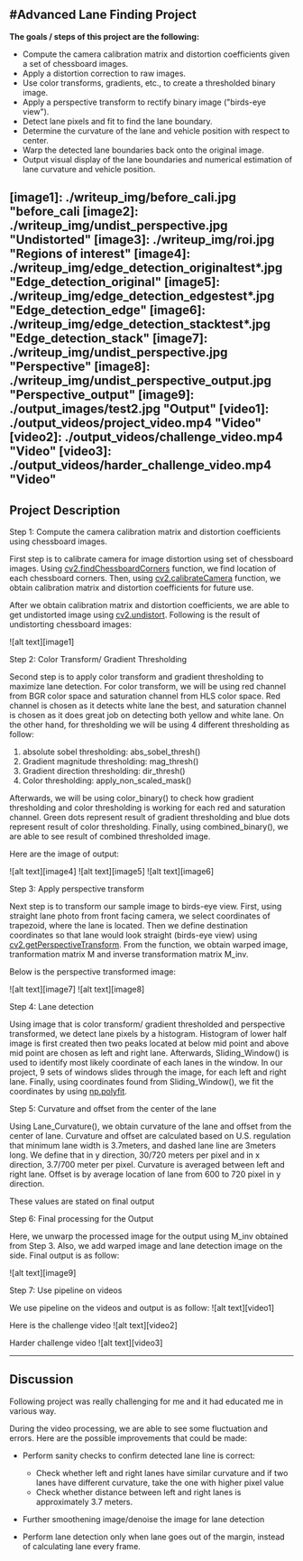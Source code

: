 #**Advanced Lane Finding Project**
---
**The goals / steps of this project are the following:**

* Compute the camera calibration matrix and distortion coefficients given a set of chessboard images.
* Apply a distortion correction to raw images.
* Use color transforms, gradients, etc., to create a thresholded binary image.
* Apply a perspective transform to rectify binary image ("birds-eye view").
* Detect lane pixels and fit to find the lane boundary.
* Determine the curvature of the lane and vehicle position with respect to center.
* Warp the detected lane boundaries back onto the original image.
* Output visual display of the lane boundaries and numerical estimation of lane curvature and vehicle position.

[//]: # (Image References)

[image1]: ./writeup_img/before_cali.jpg "before_cali
[image2]: ./writeup_img/undist_perspective.jpg "Undistorted"
[image3]: ./writeup_img/roi.jpg "Regions of interest"
[image4]: ./writeup_img/edge_detection_originaltest*.jpg "Edge_detection_original"
[image5]: ./writeup_img/edge_detection_edgestest*.jpg "Edge_detection_edge"
[image6]: ./writeup_img/edge_detection_stacktest*.jpg "Edge_detection_stack"
[image7]: ./writeup_img/undist_perspective.jpg "Perspective"
[image8]: ./writeup_img/undist_perspective_output.jpg "Perspective_output"
[image9]: ./output_images/test2.jpg "Output"
[video1]: ./output_videos/project_video.mp4 "Video"
[video2]: ./output_videos/challenge_video.mp4 "Video"
[video3]: ./output_videos/harder_challenge_video.mp4 "Video"
---

## Project Description

Step 1: Compute the camera calibration matrix and distortion coefficients using chessboard images.

First step is to calibrate camera for image distortion using set of chessboard images. Using [cv2.findChessboardCorners](https://docs.opencv.org/2.4/modules/calib3d/doc/camera_calibration_and_3d_reconstruction.html) function, we find location of each chessboard corners. Then, using [cv2.calibrateCamera](https://docs.opencv.org/3.0-beta/doc/py_tutorials/py_calib3d/py_calibration/py_calibration.html) function, we obtain calibration matrix and distortion coefficients for future use.

After we obtain calibration matrix and distortion coefficients, we are able to get undistorted image using [cv2.undistort](https://docs.opencv.org/3.0-beta/doc/py_tutorials/py_calib3d/py_calibration/py_calibration.html). Following is the result of undistorting chessboard images:

![alt text][image1]


Step 2: Color Transform/ Gradient Thresholding

Second step is to apply color transform and gradient thresholding to maximize lane detection. For color transform, we will be using red channel from BGR color space and saturation channel from HLS color space. Red channel is chosen as it detects white lane the best, and saturation channel is chosen as it does great job on detecting both yellow and white lane. On the other hand, for thresholding we will be using 4 different thresholding as follow:
1. absolute sobel thresholding: abs_sobel_thresh()
2. Gradient magnitude thresholding: mag_thresh()
3. Gradient direction thresholding: dir_thresh()
4. Color thresholding: apply_non_scaled_mask()

Afterwards, we will be using color_binary() to check how gradient thresholding and color thresholding is working for each red and saturation channel. Green dots represent result of gradient thresholding and blue dots represent result of color thresholding. Finally, using combined_binary(), we are able to see result of combined thresholded image.

Here are the image of output:

![alt text][image4]
![alt text][image5]
![alt text][image6]


Step 3: Apply perspective transform

Next step is to transform our sample image to birds-eye view.
First, using straight lane photo from front facing camera, we select coordinates of trapezoid, where the lane is located. Then we define destination coordinates so that lane would look straight (birds-eye view) using [cv2.getPerspectiveTransform](https://docs.opencv.org/3.0-beta/doc/py_tutorials/py_imgproc/py_geometric_transformations/py_geometric_transformations.html). From the function, we obtain warped image, tranformation matrix M and inverse transformation matrix M_inv.

Below is the perspective transformed image:

![alt text][image7]
![alt text][image8]

Step 4: Lane detection

Using image that is color transform/ gradient thresholded and perspective transformed, we detect lane pixels by a histogram. Histogram of lower half image is first created then two peaks located at below mid point and above mid point are chosen as left and right lane. Afterwards, Sliding_Window() is used to identify most likely coordinate of each lanes in the window. In our project, 9 sets of windows slides through the image, for each left and right lane. Finally, using coordinates found from Sliding_Window(), we fit the coordinates by using [np.polyfit](https://docs.scipy.org/doc/numpy/reference/generated/numpy.polyfit.html).

Step 5: Curvature and offset from the center of the lane

Using Lane_Curvature(), we obtain curvature of the lane and offset from the center of lane. Curvature and offset are calculated based on U.S. regulation that minimum lane width is 3.7meters, and dashed lane line are 3meters long. We define that in y direction, 30/720 meters per pixel and in x direction, 3.7/700 meter per pixel. Curvature is averaged between left and right lane. Offset is by average location of lane from 600 to 720 pixel in y direction.

These values are stated on final output

Step 6: Final processing for the Output

Here, we unwarp the processed image for the output using M_inv obtained from Step 3. Also, we add warped image and lane detection image on the side. Final output is as follow:

![alt text][image9]

Step 7: Use pipeline on videos

We use pipeline on the videos and output is as follow:
![alt text][video1]

Here is the challenge video
![alt text][video2]

Harder challenge video
![alt text][video3]



---
## Discussion

Following project was really challenging for me and it had educated me in various way.

During the video processing, we are able to see some fluctuation and errors.
Here are the possible improvements that could be made:
* Perform sanity checks to confirm detected lane line is correct:
  - Check whether left and right lanes have similar curvature and if two lanes have different curvature, take the one with higher pixel value
  - Check whether distance between left and right lanes is approximately 3.7 meters.

* Further smoothening image/denoise the image for lane detection

* Perform lane detection only when lane goes out of the margin, instead of calculating lane every frame.
